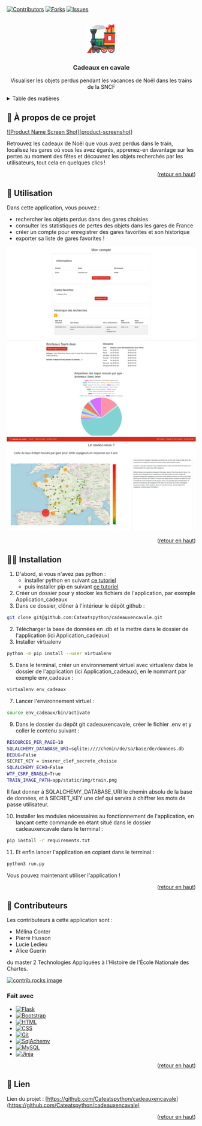 <a id="readme-top"></a>

[![Contributors](https://img.shields.io/github/contributors/Cateatspython/cadeauxencavale.svg?style=for-the-badge)](https://github.com/Cateatspython/cadeauxencavale/graphs/contributors)
[![Forks](https://img.shields.io/github/forks/Cateatspython/cadeauxencavale.svg?style=for-the-badge)](https://github.com/Cateatspython/cadeauxencavale/network/members)
[![Issues](https://img.shields.io/github/issues/Cateatspython/cadeauxencavale.svg?style=for-the-badge)](https://github.com/Cateatspython/cadeauxencavale/issues)



<!-- PROJECT LOGO -->
<br />
<div align="center">
  <a href="https://github.com/Cateatspython/cadeauxencavale">
    <img src="app/static/img/train.png" alt="Logo" width="80" height="80">
  </a>

<h3 align="center">Cadeaux en cavale</h3>

  <p align="center">
    Visualiser les objets perdus pendant les vacances de Noël dans les trains de la SNCF
  </p>
</div>


<!-- TABLE OF CONTENTS -->
<details>
  <summary>Table des matières</summary>
  <ol>
    <li>
      <a href="#about-the-project">À propos de ce projet</a>
    </li>
    <li><a href="#usage">Utilisation</a></li>
    <li><a href="#getting-started">Installation</a></li>
    <li><a href="#contributing">Contributeurs</a></li>
    <li><a href="#contact">Lien</a></li>
  </ol>
</details>



<!-- ABOUT THE PROJECT -->
<span id="about-the-project"></a>
## 🎁 À propos de ce projet

[![Product Name Screen Shot][product-screenshot]](https://example.com)

Retrouvez les cadeaux de Noël que vous avez perdus dans le train, localisez les gares où vous les avez égarés, apprenez-en davantage sur les pertes au moment des fêtes et découvrez les objets recherchés par les utilisateurs, tout cela en quelques clics !

<p align="right">(<a href="#readme-top">retour en haut</a>)</p>

<span id="usage"></a>
## 🎄 Utilisation

<!--description des fonctionnalités-->

Dans cette application, vous pouvez : 
* rechercher les objets perdus dans des gares choisies
* consulter les statistiques de pertes des objets dans les gares de France
* créer un compte pour enregistrer des gares favorites et son historique
* exporter sa liste de gares favorites !

![Image](./app/static/img/page_moncompte.png)
![Image](./app/static/img/page_recherche.png)
![Image](./app/static/img/page_saviez-vous.png)

<p align="right">(<a href="#readme-top">retour en haut</a>)</p>


<!-- GETTING STARTED -->
<span id="getting-started"></a>
## 🧑‍🎄 Installation

1. D'abord, si vous n'avez pas python : 
    - installer python en suivant <a href="https://www.docstring.fr/formations/faq/configuration/comment-installer-python-sur-mon-ordinateur/">ce tutoriel</a>
    - puis installer pip en suivant <a href="https://docs.python.org/fr/dev/installing/index.html">ce tutoriel</a>
1. Créer un dossier pour y stocker les fichiers de l'application, par exemple Application_cadeaux
1. Dans ce dossier, clôner à l'intérieur le dépôt github  :
```sh
git clone git@github.com:Cateatspython/cadeauxencavale.git
```
2. Télécharger la base de données en .db et la mettre dans le dossier de l'application (ici Application_cadeaux)
3. Installer virtualenv
  ```sh
  python -m pip install --user virtualenv
  ```
5. Dans le terminal, créer un environnement virtuel avec virtualenv dabs le dossier de l'application (ici Application_cadeaux), en le nommant par exemple env_cadeaux :
  ```sh
  virtualenv env_cadeaux
  ```
7. Lancer l'environnement virtuel :
  ```sh
  source env_cadeaux/bin/activate
  ```
9. Dans le dossier du dépôt git cadeauxencavale, créer le fichier .env et y coller le contenu suivant :
  ```sh
  RESOURCES_PER_PAGE=10
  SQLALCHEMY_DATABASE_URI=sqlite:////chemin/de/sa/base/de/donnees.db
  DEBUG=False
  SECRET_KEY = inserer_clef_secrete_choisie
  SQLALCHEMY_ECHO=False
  WTF_CSRF_ENABLE=True
  TRAIN_IMAGE_PATH=app/static/img/train.png
  ```
Il faut donner à SQLALCHEMY_DATABASE_URI le chemin absolu de la base de données, et à SECRET_KEY une clef qui servira à chiffrer les mots de passe utilisateur.

10. Installer les modules nécessaires au fonctionnement de l'application, en lançant cette commande en étant situé dans le dossier cadeauxencavale dans le terminal : 
  ```sh
  pip install -r requirements.txt
  ```
11. Et enfin lancer l'application en copiant dans le terminal :
  ```sh
  python3 run.py
  ```

Vous pouvez maintenant utiliser l'application ! 

<p align="right">(<a href="#readme-top">retour en haut</a>)</p>



<!-- CONTRIBUTING -->
<span id="contributing"></a>
## 🚂 Contributeurs

Les contributeurs à cette application sont :
* Mélina Conter
* Pierre Husson
* Lucie Ledieu
* Alice Guerin

du master 2 Technologies Appliquées à l'Histoire de l'École Nationale des Chartes.


<a href="https://github.com/Cateatspython/cadeauxencavale/graphs/contributors">
  <img src="https://contrib.rocks/image?repo=Cateatspython/cadeauxencavale" alt="contrib.rocks image" />
</a>

<span id="about-the-project"></a>
### Fait avec

* [![Flask](https://img.shields.io/badge/Flask-000?logo=flask&logoColor=fff)](#)
* [![Bootstrap](https://img.shields.io/badge/Bootstrap-7952B3?logo=bootstrap&logoColor=fff)](#)
* [![HTML](https://img.shields.io/badge/HTML-%23E34F26.svg?logo=html5&logoColor=white)](#)
* [![CSS](https://img.shields.io/badge/CSS-1572B6?logo=css3&logoColor=fff)](#)
* [![Git](https://img.shields.io/badge/Git-F05032?logo=git&logoColor=fff)](#)
* [![SqlAchemy](https://img.shields.io/badge/sqlalchemy-D71F00?style=flat&logo=sqlalchemy&logoColor=white)](#)
* [![MySQL](https://img.shields.io/badge/-MySQL-4479A1?style=flat&logo=mysql&labelColor=4479A1&logoColor=FFF)](#)
* [![Jinja](https://img.shields.io/badge/jinja-white.svg?style=flat&logo=jinja&logoColor=B41717)](#)

<p align="right">(<a href="#readme-top">retour en haut</a>)</p>


<!-- CONTACT -->
<span id="contact"></a>
## 🦌 Lien

Lien du projet : [https://github.com/Cateatspython/cadeauxencavale](https://github.com/Cateatspython/cadeauxencavale)

<p align="right">(<a href="#readme-top">retour en haut</a>)</p>
